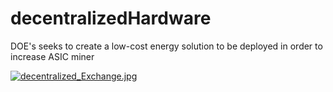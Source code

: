 # decentralizedHardware
DOE's seeks to create a low-cost energy solution to be deployed in order to increase ASIC miner

[![decentralized_Exchange.jpg](https://s20.postimg.cc/neq7vj9wt/decentralized_Exchange.jpg)](https://postimg.cc/image/p6j6qft9l/)
